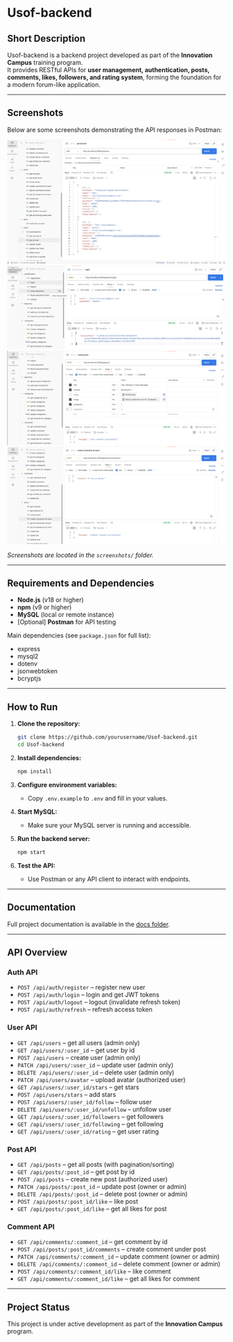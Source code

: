 # Usof-backend

## Short Description

Usof-backend is a backend project developed as part of the **Innovation Campus** training program.  
It provides RESTful APIs for **user management, authentication, posts, comments, likes, followers, and rating system**, forming the foundation for a modern forum-like application.

---

## Screenshots

Below are some screenshots demonstrating the API responses in Postman:

![User List API](screenshots/user-list.png)  
![Authentication API](screenshots/auth-api.png)  
![Post Creation API](screenshots/post-create.png)  
![Comment API](screenshots/comment-api.png)  

*Screenshots are located in the `screenshots/` folder.*

---

## Requirements and Dependencies

- **Node.js** (v18 or higher)  
- **npm** (v9 or higher)  
- **MySQL** (local or remote instance)  
- [Optional] **Postman** for API testing  

Main dependencies (see `package.json` for full list):  
- express  
- mysql2  
- dotenv  
- jsonwebtoken  
- bcryptjs  

---

## How to Run

1. **Clone the repository:**
   ```bash
   git clone https://github.com/yourusername/Usof-backend.git
   cd Usof-backend
   ```

2. **Install dependencies:**
   ```bash
   npm install
   ```

3. **Configure environment variables:**
   - Copy `.env.example` to `.env` and fill in your values.

4. **Start MySQL:**
   - Make sure your MySQL server is running and accessible.

5. **Run the backend server:**
   ```bash
   npm start
   ```

6. **Test the API:**
   - Use Postman or any API client to interact with endpoints.

---

## Documentation
Full project documentation is available in the [docs folder](./docs).

---

## API Overview

### Auth API
- `POST /api/auth/register` – register new user
- `POST /api/auth/login` – login and get JWT tokens
- `POST /api/auth/logout` – logout (invalidate refresh token)
- `POST /api/auth/refresh` – refresh access token

### User API
- `GET /api/users` – get all users (admin only)
- `GET /api/users/:user_id` – get user by id
- `POST /api/users` – create user (admin only)
- `PATCH /api/users/:user_id` – update user (admin only)
- `DELETE /api/users/:user_id` – delete user (admin only)
- `PATCH /api/users/avatar` – upload avatar (authorized user)
- `GET /api/users/:user_id/stars` – get stars
- `POST /api/users/stars` – add stars
- `POST /api/users/:user_id/follow` – follow user
- `DELETE /api/users/:user_id/unfollow` – unfollow user
- `GET /api/users/:user_id/followers` – get followers
- `GET /api/users/:user_id/following` – get following
- `GET /api/users/:user_id/rating` – get user rating

### Post API
- `GET /api/posts` – get all posts (with pagination/sorting)
- `GET /api/posts/:post_id` – get post by id
- `POST /api/posts` – create new post (authorized user)
- `PATCH /api/posts/:post_id` – update post (owner or admin)
- `DELETE /api/posts/:post_id` – delete post (owner or admin)
- `POST /api/posts/:post_id/like` – like post
- `GET /api/posts/:post_id/like` – get all likes for post

### Comment API
- `GET /api/comments/:comment_id` – get comment by id
- `POST /api/posts/:post_id/comments` – create comment under post
- `PATCH /api/comments/:comment_id` – update comment (owner or admin)
- `DELETE /api/comments/:comment_id` – delete comment (owner or admin)
- `POST /api/comments/:comment_id/like` – like comment
- `GET /api/comments/:comment_id/like` – get all likes for comment

---

## Project Status

This project is under active development as part of the **Innovation Campus** program.
